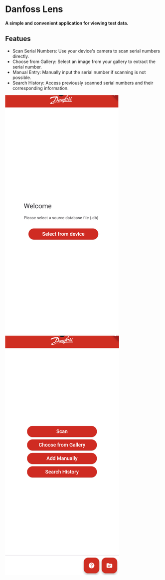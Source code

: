 # **Danfoss  Lens**

**A simple and convenient application for viewing test data.**

## Featues

- Scan Serial Numbers: Use your device's camera to scan serial numbers directly.
- Choose from Gallery: Select an image from your gallery to extract the serial number.
- Manual Entry: Manually input the serial number if scanning is not possible.
- Search History: Access previously scanned serial numbers and their corresponding information.

![Alt text](Resources/Images/initial_screen.png?raw=true "InitialScreen")
![Alt text](Resources/Images/homepage.png?raw=true "Homepage")

